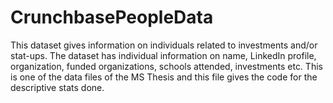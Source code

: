 # CrunchbasePeopleData

This dataset gives information on individuals related to investments and/or stat-ups. The dataset has individual information on name, LinkedIn profile, organization, funded organizations, schools attended, investments etc. This is one of the data files of the MS Thesis and this file gives the code for the descriptive stats done.
